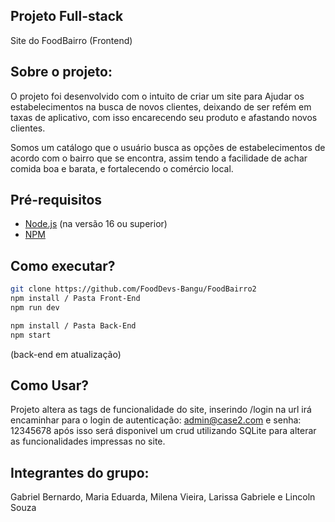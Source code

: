 ## Projeto Full-stack

Site do FoodBairro (Frontend)

## Sobre o projeto:

O projeto foi desenvolvido com o intuito de criar um site para Ajudar os estabelecimentos na busca de novos clientes, deixando de ser refém em taxas de aplicativo, com isso encarecendo seu produto e afastando novos clientes.

Somos um catálogo que o usuário busca as opções de estabelecimentos de acordo com o bairro que se encontra, assim tendo a facilidade de achar comida boa e barata, e fortalecendo o comércio local.

## Pré-requisitos

- [Node.js](https://nodejs.org/en/) (na versão 16 ou superior)
- [NPM](https://www.npmjs.com/)

## Como executar?

```bash
git clone https://github.com/FoodDevs-Bangu/FoodBairro2
npm install / Pasta Front-End
npm run dev

npm install / Pasta Back-End
npm start

```
(back-end em atualização) 

## Como Usar?

Projeto altera as tags de funcionalidade do site, inserindo /login na url irá encaminhar para o login de autenticação: admin@case2.com e senha: 12345678
após isso será disponivel um crud utilizando SQLite para alterar as funcionalidades impressas no site.

## Integrantes do grupo:

Gabriel Bernardo, 
Maria Eduarda,
Milena Vieira,
Larissa Gabriele e
Lincoln Souza
